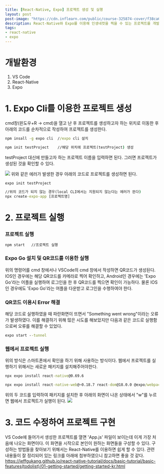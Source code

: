 ```yaml
---
title: [React-Native, Expo] 프로젝트 생성 및 실행
layout: post
post-image: "https://cdn.inflearn.com/public/course-325874-cover/f38ca683-df16-488c-8114-9259c7919265"
description: React-Native와 Expo를 이용해 인생네컷을 찍을 수 있는 프로젝트를 개발하는 과정을 정리하였다.
tags:
- react-native
- expo
---
```



# 개발환경
1. VS Code
2. React-Native
3. Expo
# 1. Expo Cli를 이용한 프로젝트 생성
cmd창(윈도우+R -> cmd)을 열고 난 후 프로젝트를 생성하고자 하는 위치로 이동한 후 아래의 코드를 순차적으로 작성하여 프로젝트를 생성한다.
```cmd
npm insall -g expo cli	//expo cli 설치

npm init testProject	//해당 위치에 프로젝트(testProject) 생성
```
testProject 대신에 만들고자 하는 프로젝트 이름을 입력하면 된다.
그러면 프로젝트가 생성된 것을 확인할 수 있다.

![](https://velog.velcdn.com/images/2020108249/post/2ebd397e-4377-4a4a-9012-ef3b34558bae/image.png)
위와 같은 에러가 발생한 경우 아래의 코드로 프로젝트를 생성하면 된다.
```cmd
expo init testProject

//위의 코드가 되지 않는 경우(local CLI에서는 지원되지 않는다는 에러가 뜬다)
npx create-expo-app [프로젝트명]
```

# 2. 프로젝트 실행
### 프로젝트 실행
```cmd
npm start	//프로젝트 실행
```
### Expo Go 설치 및 QR코드를 이용한 실행
위의 명령어를 cmd 창에서나 VSCode의 cmd 창에서 작성하면 QR코드가 생성된다. IOS인 경우에는 해당 QR코드를 카메라로 찍어 확인하고, Android인 경우에는 'Expo Go'라는 어플을 실행하여 로그인을 한 후 QR코드를 찍으면 확인이 가능하다. 물론 IOS인 경우에도 'Expo Go'라는 어플을 다운받고 로그인을 수행하여야 한다.

### QR코드 이용시 Error 해결
해당 코드로 실행하였을 때 파란화면이 뜨면서 "Something went wrong"이라는 오류가 발생하였다. 이를 해결하기 위해 많은 시도를 해보았지만 다음과 같은 코드로 실행함으로써 오류를 해결할 수 있었다.
```cmd
expo start --tunnel
```
### 웹에서 프로젝트 실행
위의 방식은 스마트폰에서 확인을 하기 위해 사용하는 방식이다.
웹에서 프로젝트를 실행하기 위해서는 새로운 패키지를 설치해주어야한다.
```cmd
npx expo install react-native@0.69.6

npx expo install react-native-web@~0.18.7 react-dom@18.0.0 @expo/webpack-config@^0.17.0
```
위의 두 코드를 입력하여 패키지를 설치한 후 아래의 화면이 나온 상태에서 "w"를 누르면 웹에서 프로젝트가 실행이 된다.
![](https://velog.velcdn.com/images/2020108249/post/ed8a1a14-4473-4bae-b2ac-05f8387c5a7f/image.png)
# 3. 코드 수정하여 프로젝트 구현
VS Code에 들어가서 생성한 프로젝트를 열면 'App.js' 파일이 보이는데 이게 가장 처음에 나오는 화면이다. 이 화면을 시작으로 본인이 원하는 화면들을 구성할 수 있다.
구성하는 방법들을 찾아보기 위해서는 React-Native를 이용하면 쉽게 할 수 있다. 관련 내용들이 잘 정리되어 있는 링크를 아래에 첨부하였으니 참고하면 좋을 것 같다.
<https://jeffgukang.github.io/react-native-tutorial/docs/basic-tutorial/basic-features(todolist)/01-getting-started/getting-started-kr.html>
